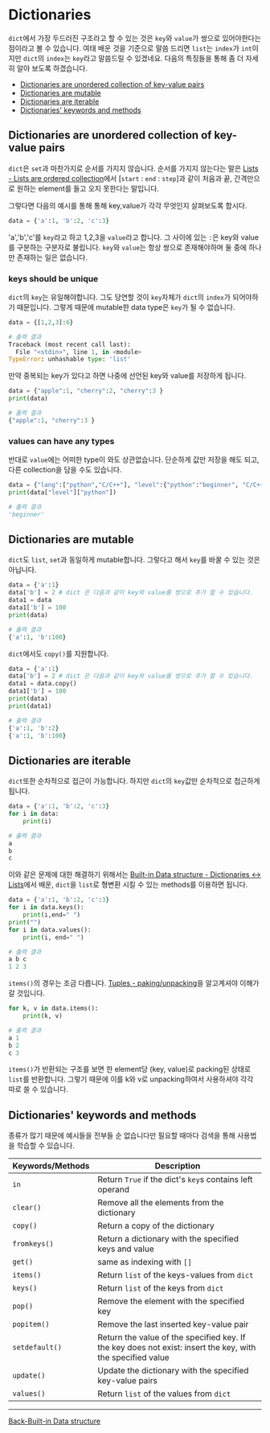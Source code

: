 # Dictionaries

`dict`에서 가장 두드러진 구조라고 할 수 있는 것은 `key`와 `value`가 쌍으로 있어야한다는 점이라고 볼 수 있습니다. 여태 배운 것을 기준으로 말씀 드리면 `list`는 `index`가 `int`이지만 `dict`의 `index`는 `key`라고 말씀드릴 수 있겠네요. 다음의 특징들을 통해 좀 더 자세히 알아 보도록 하겠습니다.

- [Dictionaries are unordered collection of key-value pairs](#Dictionaries-are-unordered-collection-of-key-value-pairs)
- [Dictionaries are mutable](#Dictionaries-are-mutable)
- [Dictionaries are iterable](#Dictionaries-are-iterable)
- [Dictionaries' keywords and methods](#Dictionaries'-keywords-and-methods)

## Dictionaries are unordered collection of key-value pairs

`dict`은 `set`과 마찬가지로 순서를 가지지 않습니다. 순서를 가지지 않는다는 말은 [Lists - Lists are ordered collection](./Lists.md#Lists-are-ordered-collection)에서 [`start` : `end` : `step`]과 같이 처음과 끝, 간격만으로 원하는 element를 들고 오지 못한다는 말입니다.

그렇다면 다음의 예시를 통해 통해 key,value가 각각 무엇인지 살펴보도록 합시다.

```python
data = {'a':1, 'b':2, 'c':3}
```

'a','b','c'를 `key`라고 하고 1,2,3을 `value`라고 합니다. 그 사이에 있는 `:`은 key와 value를 구분하는 구분자로 불립니다. `key`와 `value`는 항상 쌍으로 존재해야하며 둘 중에 하나만 존재하는 일은 없습니다.

### keys should be unique

`dict`의 `key`는 유일해야합니다. 그도 당연할 것이 `key`자체가 `dict`의 `index`가 되어야하기 때문입니다. 그렇게 때문에 mutable한 data type은 `key`가 될 수 없습니다.

```python
data = {[1,2,3]:6}
```

```python
# 출력 결과
Traceback (most recent call last):
  File "<stdin>", line 1, in <module>
TypeError: unhashable type: 'list'
```

만약 중복되는 key가 있다고 하면 나중에 선언된 key와 value를 저장하게 됩니다.

```python
data = {"apple":1, "cherry":2, "cherry":3 }
print(data)
```

```python
# 출력 결과
{"apple":1, "cherry":3 }
```

### values can have any types

반대로 `value`에는 어떠한 type이 와도 상관없습니다. 단순하게 값만 저장을 해도 되고,  다른 collection을 담을 수도 있습니다.

```python
data = {"lang":["python","C/C++"], "level":{"python":"beginner", "C/C++":"immediate"}}
print(data["level"]["python"])
```

```python
# 출력 결과
'beginner'
```

## Dictionaries are mutable

`dict`도 `list`, `set`과 동일하게 mutable합니다. 그렇다고 해서 `key`를 바꿀 수 있는 것은 아닙니다. 

```python
data = {'a':1}
data['b'] = 2 # dict 은 다음과 같이 key와 value를 쌍으로 추가 할 수 있습니다.
data1 = data
data1['b'] = 100
print(data)
```

```python
# 출력 결과
{'a':1, 'b':100}
```

`dict`에서도 `copy()`를 지원합니다.

```python
data = {'a':1}
data['b'] = 2 # dict 은 다음과 같이 key와 value를 쌍으로 추가 할 수 있습니다.
data1 = data.copy()
data1['b'] = 100
print(data)
print(data1)
```

```python
# 출력 결과
{'a':1, 'b':2}
{'a':1, 'b':100}
```

## Dictionaries are iterable

`dict`또한 순차적으로 접근이 가능합니다. 하지만 `dict`의 `key`값만 순차적으로 접근하게됩니다. 

```python
data = {'a':1, 'b':2, 'c':3}
for i in data:
    print(i)
```

```python
# 출력 결과
a
b
c
```

이와 같은 문제에 대한 해결하기 위해서는 [Built-in Data structure - Dictionaries ↔ Lists](./Built-in-Data-structure.md#dictionaries--lists)에서 배운, `dict`을 `list`로 형변환 시킬 수 있는 methods를 이용하면 됩니다.

```python
data = {'a':1, 'b':2, 'c':3}
for i in data.keys():
    print(i,end=" ")
print("")
for i in data.values():
    print(i, end=" ")
```

```python
# 출력 결과
a b c
1 2 3
```

`items()`의 경우는 조금 다릅니다. [Tuples - paking/unpacking](./Tuples.md#packing/unpacking)을 알고계셔야 이해가 갈 것입니다.

```python
for k, v in data.items():
    print(k, v)
```

```python
# 출력 결과
a 1
b 2
c 3
```

`items()`가 반환되는 구조를 보면 한 element당 (key, value)로 packing된 상태로 `list`를 반환합니다. 그렇기 때문에 이를 k와 v로 unpacking하여서 사용하셔야 각각 따로 쓸 수 있습니다.

## Dictionaries' keywords and methods

종류가 많기 때문에 예시들을 전부들 순 없습니다만 필요할 때마다 검색을 통해 사용법을 학습할 수 있습니다.

| Keywords/Methods | Description                                                  |
| ---------------- | ------------------------------------------------------------ |
| `in`             | Return `True` if the dict's `key`s contains left operand     |
| `clear()`        | Remove all the elements from the dictionary                  |
| `copy()`         | Return a copy of the dictionary                              |
| `fromkeys()`     | Return a dictionary with the specified keys and value        |
| `get()`          | same as indexing with `[]`                                   |
| `items()`        | Return `list` of the keys-values from `dict`                 |
| `keys()`         | Return `list` of the keys from `dict`                        |
| `pop()`          | Remove the element with the specified key                    |
| `popitem()`      | Remove the last inserted key-value pair                      |
| `setdefault()`   | Return the value of the specified key. If the key does not exist: insert the key, with the specified value |
| `update()`       | Update the dictionary with the specified key-value pairs     |
| `values()`       | Return `list` of the values from `dict`                      |

---

[Back-Built-in Data structure](./Built-in-Data-structure.md)